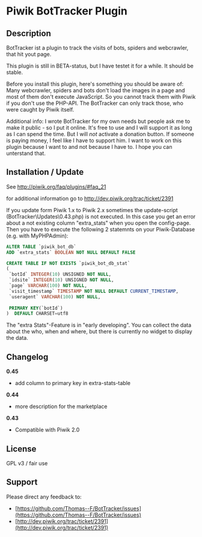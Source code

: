 # Piwik BotTracker Plugin 

## Description

BotTracker ist a plugin to track the visits of bots, spiders and webcrawler, that hit yout page.

This plugin is still in BETA-status, but I have testet it for a while. It should be stable.

Before you install this plugin, here's something you should be aware of:
Many webcrawler, spiders and bots don't load the images in a page and most of them don't execute JavaScript. So you cannot track them with Piwik if you don't use the PHP-API. The BotTracker can only track those, who were caught by Piwik itself.



Additional info:
I wrote BotTracker for my own needs but people ask me to make it public - so I put it online.
It's free to use and I will support it as long as I can spend the time. But I will *not* activate a donation button. If someone is paying money, I feel like I have to support him. 
I want to work on this plugin because I want to and not because I have to. I hope you can unterstand that.

## Installation / Update

See http://piwik.org/faq/plugins/#faq_21

for additional information go to http://dev.piwik.org/trac/ticket/2391

If you update form Piwik 1.x to Piwik 2.x sometimes the update-script (BotTracker\Updates\0.43.php) is not executed. In this case you get an error about a not existing column "extra_stats" when you open the config-page. Then you have to execute the following 2 statemnts on your Piwik-Database (e.g. with MyPHPAdmin):

```sql
ALTER TABLE `piwik_bot_db`
ADD `extra_stats` BOOLEAN NOT NULL DEFAULT FALSE
```
```sql
CREATE TABLE IF NOT EXISTS `piwik_bot_db_stat`
(
 `botId` INTEGER(10) UNSIGNED NOT NULL,
 `idsite` INTEGER(10) UNSIGNED NOT NULL,
 `page` VARCHAR(100) NOT NULL,
 `visit_timestamp` TIMESTAMP NOT NULL DEFAULT CURRENT_TIMESTAMP,
 `useragent` VARCHAR(100) NOT NULL,
		 
 PRIMARY KEY(`botId`)
)  DEFAULT CHARSET=utf8
```


The "extra Stats"-Feature is in "early developing". You can collect the data about the who, when and where, but there is currently no widget to display the data.


## Changelog
__0.45__
* add column to primary key in extra-stats-table

__0.44__
* more description for the marketplace

__0.43__
* Compatible with Piwik 2.0

## License

GPL v3 / fair use

## Support

Please direct any feedback to: 

* [https://github.com/Thomas--F/BotTracker/issues](https://github.com/Thomas--F/BotTracker/issues)
* [http://dev.piwik.org/trac/ticket/2391](http://dev.piwik.org/trac/ticket/2391)

